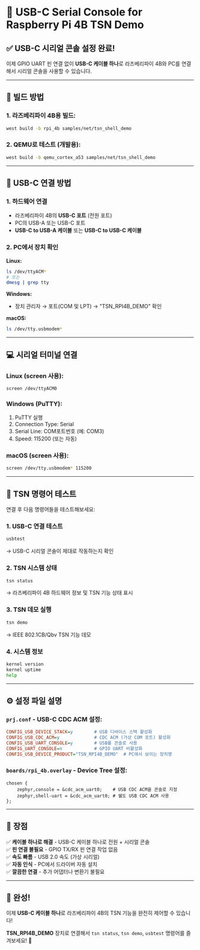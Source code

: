 # 🔌 USB-C Serial Console for Raspberry Pi 4B TSN Demo

## ✅ **USB-C 시리얼 콘솔 설정 완료!**

이제 GPIO UART 핀 연결 없이 **USB-C 케이블 하나**로 라즈베리파이 4B와 PC를 연결해서 시리얼 콘솔을 사용할 수 있습니다.

---

## 🚀 **빌드 방법**

### 1. 라즈베리파이 4B용 빌드:
```bash
west build -b rpi_4b samples/net/tsn_shell_demo
```

### 2. QEMU로 테스트 (개발용):
```bash
west build -b qemu_cortex_a53 samples/net/tsn_shell_demo
```

---

## 🔌 **USB-C 연결 방법**

### 1. **하드웨어 연결**
- 라즈베리파이 4B의 **USB-C 포트** (전원 포트)
- PC의 USB-A 또는 USB-C 포트
- **USB-C to USB-A 케이블** 또는 **USB-C to USB-C 케이블**

### 2. **PC에서 장치 확인**

**Linux:**
```bash
ls /dev/ttyACM* 
# 또는
dmesg | grep tty
```

**Windows:**
- 장치 관리자 → 포트(COM 및 LPT) → "TSN_RPI4B_DEMO" 확인

**macOS:**
```bash
ls /dev/tty.usbmodem*
```

---

## 💻 **시리얼 터미널 연결**

### Linux (screen 사용):
```bash
screen /dev/ttyACM0
```

### Windows (PuTTY):
1. PuTTY 실행
2. Connection Type: Serial
3. Serial Line: COM포트번호 (예: COM3)
4. Speed: 115200 (또는 자동)

### macOS (screen 사용):
```bash
screen /dev/tty.usbmodem* 115200
```

---

## 🎯 **TSN 명령어 테스트**

연결 후 다음 명령어들을 테스트해보세요:

### 1. **USB-C 연결 테스트**
```bash
usbtest
```
→ USB-C 시리얼 콘솔이 제대로 작동하는지 확인

### 2. **TSN 시스템 상태**
```bash
tsn status
```
→ 라즈베리파이 4B 하드웨어 정보 및 TSN 기능 상태 표시

### 3. **TSN 데모 실행**
```bash
tsn demo
```
→ IEEE 802.1CB/Qbv TSN 기능 데모

### 4. **시스템 정보**
```bash
kernel version
kernel uptime
help
```

---

## ⚙️ **설정 파일 설명**

### `prj.conf` - USB-C CDC ACM 설정:
```ini
CONFIG_USB_DEVICE_STACK=y        # USB 디바이스 스택 활성화
CONFIG_USB_CDC_ACM=y             # CDC ACM (가상 COM 포트) 활성화
CONFIG_USB_UART_CONSOLE=y        # USB를 콘솔로 사용
CONFIG_UART_CONSOLE=n            # GPIO UART 비활성화
CONFIG_USB_DEVICE_PRODUCT="TSN_RPI4B_DEMO"  # PC에서 보이는 장치명
```

### `boards/rpi_4b.overlay` - Device Tree 설정:
```dts
chosen {
    zephyr,console = &cdc_acm_uart0;    # USB CDC ACM을 콘솔로 지정
    zephyr,shell-uart = &cdc_acm_uart0; # 쉘도 USB CDC ACM 사용
};
```

---

## 🔧 **장점**

✅ **케이블 하나로 해결** - USB-C 케이블 하나로 전원 + 시리얼 콘솔  
✅ **핀 연결 불필요** - GPIO TX/RX 핀 연결 작업 없음  
✅ **속도 빠름** - USB 2.0 속도 (가상 시리얼)  
✅ **자동 인식** - PC에서 드라이버 자동 설치  
✅ **깔끔한 연결** - 추가 어댑터나 변환기 불필요  

---

## 🎉 **완성!**

이제 **USB-C 케이블 하나**로 라즈베리파이 4B의 TSN 기능을 완전히 제어할 수 있습니다!

**TSN_RPI4B_DEMO** 장치로 연결해서 `tsn status`, `tsn demo`, `usbtest` 명령어를 즐겨보세요! 🚀